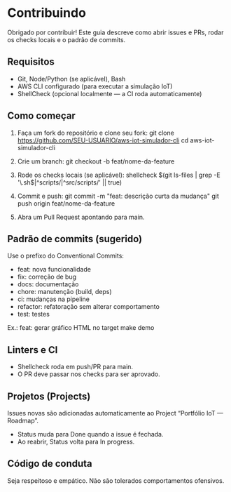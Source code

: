 # Contribuindo

Obrigado por contribuir! Este guia descreve como abrir issues e PRs, rodar os checks locais e o padrão de commits.

## Requisitos

- Git, Node/Python (se aplicável), Bash
- AWS CLI configurado (para executar a simulação IoT)
- ShellCheck (opcional localmente — a CI roda automaticamente)

## Como começar

1. Faça um fork do repositório e clone seu fork:
   git clone https://github.com/SEU-USUARIO/aws-iot-simulador-cli
   cd aws-iot-simulador-cli

2. Crie um branch:
   git checkout -b feat/nome-da-feature

3. Rode os checks locais (se aplicável):
   shellcheck $(git ls-files | grep -E '\.sh$|^scripts/|^src/scripts/' || true)

4. Commit e push:
   git commit -m "feat: descrição curta da mudança"
   git push origin feat/nome-da-feature

5. Abra um Pull Request apontando para main.

## Padrão de commits (sugerido)

Use o prefixo do Conventional Commits:
- feat: nova funcionalidade
- fix: correção de bug
- docs: documentação
- chore: manutenção (build, deps)
- ci: mudanças na pipeline
- refactor: refatoração sem alterar comportamento
- test: testes

Ex.: feat: gerar gráfico HTML no target make demo

## Linters e CI

- Shellcheck roda em push/PR para main.
- O PR deve passar nos checks para ser aprovado.

## Projetos (Projects)

Issues novas são adicionadas automaticamente ao Project “Portfólio IoT — Roadmap”.
- Status muda para Done quando a issue é fechada.
- Ao reabrir, Status volta para In progress.

## Código de conduta

Seja respeitoso e empático. Não são tolerados comportamentos ofensivos.
